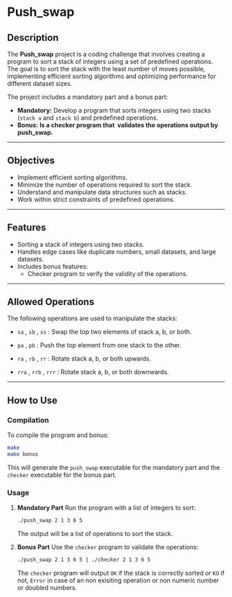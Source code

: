 # Push\_swap

## Description

The **Push\_swap** project is a coding challenge that involves creating a program to sort a stack of integers using a set of predefined operations. The goal is to sort the stack with the least number of moves possible, implementing efficient sorting algorithms and optimizing performance for different dataset sizes.

The project includes a mandatory part and a bonus part:

- **Mandatory:** Develop a program that sorts integers using two stacks (`stack a` and `stack b`) and predefined operations.
- **Bonus: Is a checker program that  validates the operations output by push\_swap.**

---

## Objectives

- Implement efficient sorting algorithms.
- Minimize the number of operations required to sort the stack.
- Understand and manipulate data structures such as stacks.
- Work within strict constraints of predefined operations.

---

## Features

- Sorting a stack of integers using two stacks.
- Handles edge cases like duplicate numbers, small datasets, and large datasets.
- Includes bonus features:
  - Checker program to verify the validity of the operations.

---

## **Allowed Operations**

The following operations are used to manipulate the stacks:

- `sa` , `sb` , `ss` : Swap the top two elements of stack a, b, or both.

- `pa` , `pb` : Push the top element from one stack to the other.

- `ra` , `rb` , `rr` : Rotate stack a, b, or both upwards.

- `rra` , `rrb` , `rrr` : Rotate stack a, b, or both downwards.

---

## **How to Use**

### Compilation

To compile the program and bonus:

```bash
make
make bonus
```

This will generate the `push_swap` executable for the mandatory part and the `checker` executable for the bonus part.

### Usage

1. **Mandatory Part**
   Run the program with a list of integers to sort:

   ```bash
   ./push_swap 2 1 3 6 5
   ```

   The output will be a list of operations to sort the stack.

2. **Bonus Part**
   Use the `checker` program to validate the operations:

   ```bash
   ./push_swap 2 1 3 6 5 | ./checker 2 1 3 6 5
   ```

   The `checker` program will output `OK` if the stack is correctly sorted or `KO` if not, `Error` in case of an non exisiting operation or non numeric number or doubled numbers.
